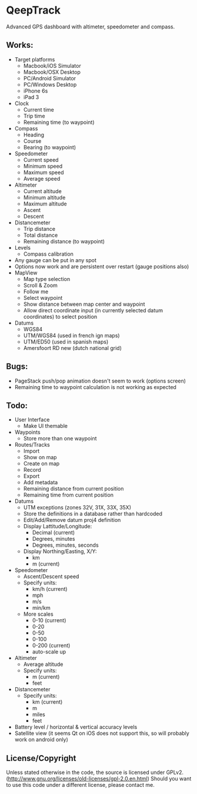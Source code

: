 # QeepTrack
Advanced GPS dashboard with altimeter, speedometer and compass.

## Works: ##
 * Target platforms
   * Macbook/iOS Simulator
   * Macbook/OSX Desktop
   * PC/Android Simulator
   * PC/Windows Desktop
   * iPhone 6s
   * iPad 3
 * Clock
   * Current time
   * Trip time
   * Remaining time (to waypoint)
 * Compass
   * Heading
   * Course
   * Bearing (to waypoint)
 * Speedometer
   * Current speed
   * Minimum speed
   * Maximum speed
   * Average speed
 * Altimeter
   * Current altitude
   * Minimum altitude
   * Maximum altitude
   * Ascent
   * Descent
 * Distancemeter
   * Trip distance
   * Total distance
   * Remaining distance (to waypoint)
 * Levels
   * Compass calibration 
 * Any gauge can be put in any spot
 * Options now work and are persistent over restart (gauge positions also)
 * MapView
   * Map type selection
   * Scroll & Zoom
   * Follow me
   * Select waypoint
   * Show distance between map center and waypoint
   * Allow direct coordinate input (in currently selected datum coordinates) to select position
 * Datums
   * WGS84
   * UTM/WGS84 (used in french ign maps)
   * UTM/ED50 (used in spanish maps)
   * Amersfoort RD new (dutch national grid)

## Bugs: ##
 * PageStack push/pop animation doesn't seem to work (options screen)
 * Remaining time to waypoint calculation is not working as expected

## Todo: ##
 * User Interface
   * Make UI themable
 * Waypoints
   * Store more than one waypoint
 * Routes/Tracks
   * Import
   * Show on map
   * Create on map
   * Record
   * Export
   * Add metadata
   * Remaining distance from current position
   * Remaining time from current position
 * Datums
   * UTM exceptions (zones 32V, 31X, 33X, 35X)
   * Store the definitions in a database rather than hardcoded
   * Edit/Add/Remove datum proj4 definition
   * Display Lattitude/Longitude:
     * Decimal (current)
     * Degrees, minutes
     * Degrees, minutes, seconds
   * Display Northing/Easting, X/Y:
     * km
     * m (current)
 * Speedometer
   * Ascent/Descent speed
   * Specify units:
     * km/h (current)
     * mph
     * m/s
     * min/km
   * More scales
     * 0-10 (current)
     * 0-20
     * 0-50
     * 0-100
     * 0-200 (current)
     * auto-scale up
 * Altimeter
   * Average altitude
   * Specify units:
     * m (current)
     * feet
 * Distancemeter
   * Specify units:
     * km (current)
     * m
     * miles
     * feet
 * Battery level / horizontal & vertical accuracy levels
 * Satellite view (it seems Qt on iOS does not support this, so will probably work on android only)

## License/Copyright
Unless stated otherwise in the code, the source is licensed under GPLv2. (http://www.gnu.org/licenses/old-licenses/gpl-2.0.en.html)
Should you want to use this code under a different license, please contact me.
